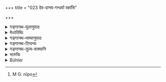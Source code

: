 +++
title = "023 देव-दानव-गन्धर्वा रक्षांसि"

+++

<details><summary>गङ्गानथ-मूलानुवादः</summary>

It is only when pressed by Punishment that Devas, Dānavas, Gandharvas, Rākṣasas, Birds and Reptiles subserve the experiences (of others).—(23).
</details>

<details><summary>मेधातिथिः</summary>

ये **देवाः** पर्जन्यो वायुर् आदित्य इत्यादयः, **भोगाय कल्पन्ते** शीतोष्णवर्षैर् नियतैर् ओषधीः पाचयन्ति, तद्दण्डभयाशङ्किनः । अन्यथा किम् इति सूर्याचन्द्रमसौ धातृपर्जन्यौ वा स्वस्मात् कार्यकालान् नियतान् न विचलेताम् । कदाचिद् द्वे अहनी त्रीणि वा नोदियात् सूर्यः, सति स्वातन्त्र्ये । दण्डात् तु बिभ्यन् नातिक्रामति मर्यादाम् । तथा च श्रुतिः- 

- भयात् सूर्यः प्रतपति भयात् तपति चन्द्रमाः । 

- भयाद् अग्निश् च वायुश् च ॥ इति । (च्ड़्। कठु ६.३)

**दानवा**दयश् च यद् इदम् अखिलम् अहर्निशं न जगद् उपघ्नन्ति । दण्डमाहात्म्यम् एतत् । **पतङ्ग**वयांसि गृहमण्डनाः शुकसारिकादयो यद् बालानाम् अक्षिणी नोत्पाटयन्ति, श्येनकाककङ्कगृध्रादयो यज् जीवतो नादन्ति, तद् अप्य् एवम् एव । **उरगाः** सर्पाः केवलं क्रोधविषात्मकाः संभूय सर्वे न दशन्ति सर्वं प्राणिजातम्, तद् दण्डसामर्थ्यम् । 

- अतः स्तुतिर् एषोच्यते । तद् देवादयो महर्धिका अचेतना वा स्वर्मर्यादातो न विचलन्ति भयात्, किं पुनर् मनुष्याः । अत्र श्लोकः पूर्वैः पठितः ।

- दृष्ट्वा तु दैन्यं वनपाटलानां 

- पुष्पप्रगल्भं कुटजप्रहासम् ।

- संबन्धदानेन तदा जहास 

- नीचो[^२५] ऽपि रन्ध्रं प्रहरत्य् अवश्यम् ॥ इति ॥ ७.२३ ॥


[^२५]:
     M G: nīpo
</details>

<details><summary>गङ्गानथ-भाष्यानुवादः</summary>

‘Devas’—*i.e*., the God of Rain, of Wind, the Sun and so forth.

‘*Subserve the experiences’—e.g*., by periodic heat, cold and rain, help in the development of the herbs and so forth.

All this is due to their being afraid of being punished. If it were not so, why should the Sun and the Moon, or Brahmā and the God of Rain, not swerve from their appointed task? If the Sun were not under some such control, he might not rise at all for two or three days; from fear of punishment, however, he never transgresses the prescribed limits. Says the Śruti text—‘It is through fear that the Sun shines, it is through fear that the Moon shines, and it is through fear that Fire and Wind (function.)’

That the Dānavas and other evil spirits do not go on destroying the Universe all day and night, is due to the power of punishment. That the birds that adorn households—such as the parrot and the rest—do not take out the eyes of children,—that kites, crows, vultures and eagles do not devour the young children,—this also is due to the same cause.

Reptiles, serpents, abounding as they do, in anger and poison, do not all gather together and sting all living beings,—this also is due to the power of punishment.

For these reasons the text has provided this eulogy on punishment that, when even the extremely powerful gods and the rest, and the non-intelligent things also do not swerve from their appointed path, through fear of punishment,—what to say of human beings!

In this connection the ancients have quoted the following verse—‘Seeing the humble position of the wild *Pāṭala* -tree, and the flamboyant floral display of the *Kutaja*,—by this subversion of relation he laughed (thinking) that even the low-born strikes at an opening’. (?)—(23)
</details>

<details><summary>गङ्गानथ-टिप्पन्यः</summary>

This verse is quoted in *Vīramitrodaya* (Rājanīti, p. 286), which explains ‘*bhogāya kalpante*’ as ‘remain fixed on their path.’—It is quoted again on p. 292;—and in *Vivādacintāmaṇi* (p. 263).
</details>

<details><summary>गङ्गानथ-तुल्य-वाक्यानि</summary>

*Śukranīti* (1.48, 49).—‘Even gods minister to the wants of him by whom
the practice of sticking to one’s own Dharma is increased among men.’
</details>

<details><summary>भारुचिः</summary>

एवम् ईश्वरा अपि सन्तो देवादयो ऽनुग्रहोपघाताभ्याम् । दण्डभयाद् एवानुग्राह्यान् अनुगृह्णन्ति, उपघात्यांश् चोपघ्नन्ति । यदि च दण्डान् न बिभुर् ऐश्वर्याद् यथाकामम् अभिप्रवर्तेरन्, न च प्रवर्तन्ते । अतो मन्यामहे देवादयो ऽपि दण्डभयाद् एव सत्य् अप्य् ऐश्वर्ये यथा कर्मानुग्रहोपघाताभ्यां वर्तन्ते न यथाकामम् इति अतिशयवचनेनैषा दण्डस्तुतिः ॥ ७.२३ ॥

_तथा च-_
</details>

<details><summary>Bühler</summary>

023	The gods, the Danavas, the Gandharvas, the Rakshasas, the bird and snake deities even give the enjoyments (due from them) only, if they are tormented by (the fear of) punishment.
</details>
